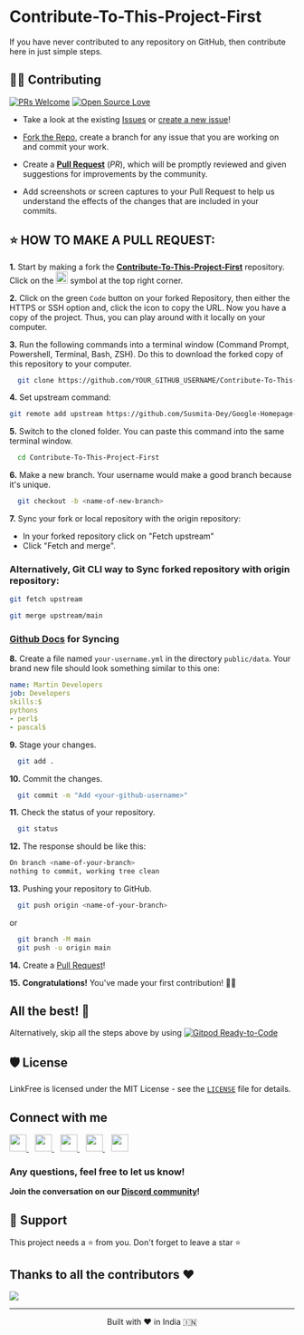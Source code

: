 # Contribute-To-This-Project-First
If you have never contributed to any repository on GitHub, then contribute here in just simple steps.

## 👨‍💻 Contributing

[![PRs Welcome](https://img.shields.io/badge/PRs-welcome-brightgreen.svg?style=flat-square)](https://github.com/Susmita-Dey/Contribute-To-This-Project-First/pulls)
[![Open Source Love](https://badges.frapsoft.com/os/v1/open-source.png?v=103)](https://github.com/ellerbrock/open-source-badges/)

- Take a look at the existing [Issues](https://github.com/Susmita-Dey/Contribute-To-This-Project-First/issues) or [create a new issue](https://github.com/Susmita-Dey/Contribute-To-This-Project-First/issues/new/choose)!

- [Fork the Repo](https://github.com/Susmita-Dey/Contribute-To-This-Project-First/fork), create a branch for any issue that you are working on and commit your work.

- Create a **[Pull Request](https://github.com/Susmita-Dey/Contribute-To-This-Project-First/compare)** (_PR_), which will be promptly reviewed and given suggestions for improvements by the community.

- Add screenshots or screen captures to your Pull Request to help us understand the effects of the changes that are included in your commits.

## ⭐ HOW TO MAKE A PULL REQUEST:

**1.** Start by making a fork the [**Contribute-To-This-Project-First**](https://github.com/Susmita-Dey/Contribute-To-This-Project-First) repository. Click on the <a href="https://github.com/Susmita-Dey/Contribute-To-This-Project-First/fork"><img src="https://i.imgur.com/G4z1kEe.png" height="21" width="21"></a> symbol at the top right corner.

**2.** Click on the green `Code` button on your forked Repository, then either the HTTPS or SSH option and, click the icon to copy the URL. Now you have a copy of the project. Thus, you can play around with it locally on your computer.

**3.** Run the following commands into a terminal window (Command Prompt, Powershell, Terminal, Bash, ZSH). Do this to download the forked copy of this repository to your computer.

```bash
  git clone https://github.com/YOUR_GITHUB_USERNAME/Contribute-To-This-Project-First.git
```

**4.** Set upstream command:

```bash
git remote add upstream https://github.com/Susmita-Dey/Google-Homepage-Clone-With-HTML-CSS.git
```

**5.** Switch to the cloned folder. You can paste this command into the same terminal window.

```bash
  cd Contribute-To-This-Project-First
```

**6.** Make a new branch. Your username would make a good branch because it's unique.

```bash
  git checkout -b <name-of-new-branch>
```

**7.** Sync your fork or local repository with the origin repository:

- In your forked repository click on "Fetch upstream"
- Click "Fetch and merge".

### Alternatively, Git CLI way to Sync forked repository with origin repository:

```bash
git fetch upstream
```

```bash
git merge upstream/main
```

### [Github Docs](https://docs.github.com/en/github/collaborating-with-pull-requests/addressing-merge-conflicts/resolving-a-merge-conflict-on-github) for Syncing

**8.** Create a file named `your-username.yml` in the directory `public/data`.
Your brand new file should look something similar to this one:

```yml
name: Martin Developers
job: Developers
skills:$
pythons
- perl$
- pascal$
```
**9.** Stage your changes.

```bash
  git add .
```

**10.** Commit the changes.

```bash
  git commit -m "Add <your-github-username>"
```

**11.** Check the status of your repository.

```bash
  git status
```

**12.** The response should be like this:

```bash
On branch <name-of-your-branch>
nothing to commit, working tree clean
```

**13.** Pushing your repository to GitHub.

```bash
  git push origin <name-of-your-branch>
```

or

```bash
  git branch -M main
  git push -u origin main
```

**14.** Create a [Pull Request](https://help.github.com/en/github/collaborating-with-issues-and-pull-requests/creating-a-pull-request)!

**15.** **Congratulations!** You've made your first contribution! 🙌🏼


## All the best! 🥇

Alternatively, skip all the steps above by using [![Gitpod Ready-to-Code](https://img.shields.io/badge/Gitpod-Ready--to--Code-blue?logo=gitpod)](https://gitpod.io/#https://github.com/Susmita-Dey/Contribute-To-This-Project-First/)

## 🛡️ License

LinkFree is licensed under the MIT License - see the [`LICENSE`](LICENSE) file for details.

## Connect with me
  <a href="https://twitter.com/its_SusmitaDey">
    <img width="30px" src="https://www.vectorlogo.zone/logos/twitter/twitter-official.svg" />
  </a>&ensp;
  <a href="https://www.linkedin.com/in/susmita-dey-15a15a210/">
    <img width="30px" src="https://www.vectorlogo.zone/logos/linkedin/linkedin-icon.svg" />
  </a>&ensp;
  <a href="https://www.youtube.com/channel/UCsuzc8lqAbgUYo4yzpjtfSw">
  <img width="30px" src="https://i.pinimg.com/originals/46/02/cb/4602cbc18967da9c1eba7452905cd99b.png" />
  </a>&ensp;
  <a href="https://www.instagram.com/susmitadeyofficial/">
    <img width="30px" src="https://www.vectorlogo.zone/logos/instagram/instagram-icon.svg" />
  </a>&ensp;
  <a href="https://susmitadey.hashnode.dev/">
  <img width="30px" src="https://cdn.hashnode.com/res/hashnode/image/upload/v1611902473383/CDyAuTy75.png?auto=compress" />
  </a>

### Any questions, feel free to let us know!

**Join the conversation on our [Discord community](https://discord.com/invite/g7FmxB9uZp)!**

## 🙏 Support

This project needs a ⭐️ from you. Don't forget to leave a star ⭐️

<!-- ## 💪 Thanks to all Contributors
This project exists thanks to all the people who contribute — [contribute](CONTRIBUTING.md).
<div align="left">
<a href="https://github.com/Susmita-Dey/Contribute-To-This-Project-First/graphs/contributors">
  <img src="https://contrib.rocks/image?repo=Susmita-Dey/Contribute-To-This-Project-First" />
</a>
</div> -->
## Thanks to all the contributors ❤️
<a href = "https://github.com/Susmita-Dey/Contribute-To-This-Project-First/graphs/contributors">
  <img src = "https://contrib.rocks/image?repo=Susmita-Dey/Contribute-To-This-Project-First"/>
</a>
<hr>
<p align="center">
Built with ❤️ in India 🇮🇳 
</p>
